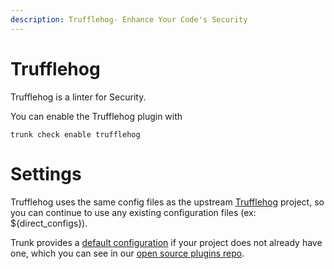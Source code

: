 ```yaml
---
description: Trufflehog- Enhance Your Code's Security
---
```


# Trufflehog

Trufflehog is a linter for Security.

You can enable the Trufflehog plugin with

```shell
trunk check enable trufflehog
```

# Settings

Trufflehog uses the same config files as the 
upstream [Trufflehog](https://github.com/trufflesecurity/trufflehog) project, so you can continue to use any
existing configuration files (ex: ${direct_configs}).

Trunk provides a [default configuration](https://github.com/trunk-io/plugins/tree/main/linters/trufflehog) if your project does not already have one,
which you can see in our [open source plugins repo](https://github.com/trunk-io/plugins/tree/main).
